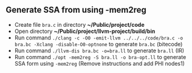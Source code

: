 ## Generate SSA from using -mem2reg
- Create file `bra.c` in directory **~/Public/project/code**
- Open directory **~/Public/project/llvm-project/build/bin**
- Run command `./clang -c -O0 -emit-llvm ../../../code/bra.c -o bra.bc -Xclang -disable-O0-optnone` to generate `bra.bc` (bitecode)
- Run command `./llvm-dis bra.bc -o=bra.ll` to generate `bra.ll` (IR)
- Run command `./opt -mem2reg -S bra.ll -o bra-opt.ll` to generate SSA form using `-mem2reg` (Remove instructions and add PHI nodes1)